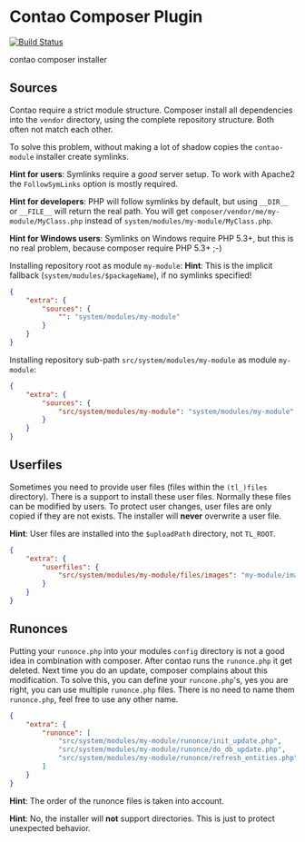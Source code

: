 Contao Composer Plugin
======================

[![Build Status](https://travis-ci.org/contao-community-alliance/composer-plugin.png?branch=master)](https://travis-ci.org/contao-community-alliance/composer-plugin)

contao composer installer

Sources
--------

Contao require a strict module structure.
Composer install all dependencies into the `vendor` directory, using the complete repository structure.
Both often not match each other.

To solve this problem, without making a lot of shadow copies the `contao-module` installer create symlinks.

**Hint for users**: Symlinks require a *good* server setup. To work with Apache2 the `FollowSymLinks` option is mostly required.

**Hint for developers**: PHP will follow symlinks by default, but using `__DIR__` or `__FILE__` will return the real path.
You will get `composer/vendor/me/my-module/MyClass.php` instead of `system/modules/my-module/MyClass.php`.

**Hint for Windows users**: Symlinks on Windows require PHP 5.3+, but this is no real problem, because composer require PHP 5.3+ ;-)

Installing repository root as module `my-module`:
**Hint**: This is the implicit fallback (`system/modules/$packageName`), if no symlinks specified!
```json
{
	"extra": {
		"sources": {
			"": "system/modules/my-module"
		}
	}
}
```

Installing repository sub-path `src/system/modules/my-module` as module `my-module`:
```json
{
	"extra": {
		"sources": {
			"src/system/modules/my-module": "system/modules/my-module"
		}
	}
}
```

Userfiles
---------

Sometimes you need to provide user files (files within the `(tl_)files` directory).
There is a support to install these user files.
Normally these files can be modified by users.
To protect user changes, user files are only copied if they are not exists.
The installer will **never** overwrite a user file.

**Hint**: User files are installed into the `$uploadPath` directory, not `TL_ROOT`.

```json
{
	"extra": {
		"userfiles": {
			"src/system/modules/my-module/files/images": "my-module/images"
		}
	}
}
```

Runonces
--------

Putting your `runonce.php` into your modules `config` directory is not a good idea in combination with composer.
After contao runs the `runonce.php` it get deleted. Next time you do an update, composer complains about this modification.
To solve this, you can define your `runcone.php`'s, yes you are right, you can use multiple `runonce.php` files.
There is no need to name them `runonce.php`, feel free to use any other name.

```json
{
	"extra": {
		"runonce": [
			"src/system/modules/my-module/runonce/init_update.php",
			"src/system/modules/my-module/runonce/do_db_update.php",
			"src/system/modules/my-module/runonce/refresh_entities.php"
		]
	}
}
```

**Hint**: The order of the runonce files is taken into account.

**Hint**: No, the installer will **not** support directories. This is just to protect unexpected behavior.
